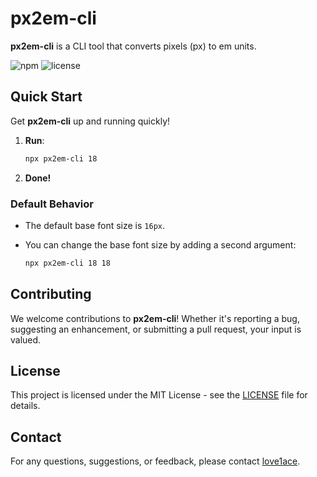 # px2em-cli

**px2em-cli** is a CLI tool that converts pixels (px) to em units.

![npm](https://img.shields.io/npm/v/px2em-cli)
![license](https://img.shields.io/npm/l/px2em-cli)


## Quick Start

Get **px2em-cli** up and running quickly!

1. **Run**:
    ```bash
    npx px2em-cli 18
    ```
2. **Done!**

### Default Behavior

- The default base font size is `16px`. 
- You can change the base font size by adding a second argument:

    ```bash
    npx px2em-cli 18 18
    ```

## Contributing

We welcome contributions to **px2em-cli**! Whether it's reporting a bug, suggesting an enhancement, or submitting a pull request, your input is valued.

## License

This project is licensed under the MIT License - see the [LICENSE](LICENSE) file for details.

## Contact

For any questions, suggestions, or feedback, please contact [love1ace](mailto:lovelacedud@gmail.com).